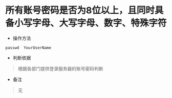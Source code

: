 # 所有账号密码是否为8位以上，且同时具备小写字母、大写字母、数字、特殊字符

- 操作方法
```
passwd  YourUserName
```

- 判断依据
> 根据各部门提供登录服务器的账号密码判断

- 备注
> 无